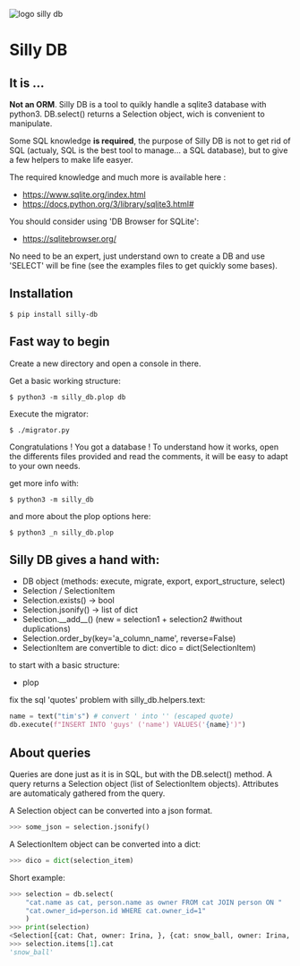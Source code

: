 ![logo silly db](https://i.goopics.net/60cef4.png)

# Silly DB


## It is ...
**Not an ORM**. Silly DB is a tool to quikly handle a sqlite3 database with python3.  DB.select() returns a Selection object, wich is convenient to manipulate.

Some SQL knowledge **is required**, the purpose of Silly DB is not to get rid of SQL (actualy, SQL is the best tool to manage... a SQL database), but to give a few helpers to make life easyer.

The required knowledge and much more is available here :

- https://www.sqlite.org/index.html
- https://docs.python.org/3/library/sqlite3.html#

You should consider using 'DB Browser for SQLite':

- https://sqlitebrowser.org/

No need to be an expert, just understand own to create a DB and use 'SELECT' will be fine (see the examples files to get quickly some bases).

## Installation

```
$ pip install silly-db
```

## Fast way to begin

Create a new directory and open a console in there.

Get a basic working structure:
```
$ python3 -m silly_db.plop db
```

Execute the migrator:
```
$ ./migrator.py
```
Congratulations ! You got a database !
To understand how it works, open the differents files provided and read the comments, it will be easy to adapt to your own needs.

get more info with:
```
$ python3 -m silly_db
```
and more about the plop options here:
```
$ python3 _n silly_db.plop
```


## Silly DB gives a hand with:

- DB object (methods: execute, migrate, export, export_structure, select)
- Selection / SelectionItem
- Selection.exists() -> bool
- Selection.jsonify() -> list of dict
- Selection.\_\_add__() (new = selection1 + selection2 #without duplications)
- Selection.order_by(key='a_column_name', reverse=False)
- SelectionItem are convertible to dict: dico = dict(SelectionItem)

to start with a basic structure:
- plop

fix the sql 'quotes' problem with silly_db.helpers.text:
```python
name = text("tim's") # convert ' into '' (escaped quote)
db.execute(f"INSERT INTO 'guys' ('name') VALUES('{name}')")

```

## About queries
Queries are done just as it is in SQL, but with the DB.select() method. A query returns a Selection object (list of SelectionItem objects).
Attributes are automaticaly gathered from the query.

A Selection object can be converted into a json format.
```python
>>> some_json = selection.jsonify()
```

A SelectionItem object can be converted into a dict:
```python
>>> dico = dict(selection_item)
```
Short example:

```python
>>> selection = db.select(
    "cat.name as cat, person.name as owner FROM cat JOIN person ON "
    "cat.owner_id=person.id WHERE cat.owner_id=1"
    )
>>> print(selection)
<Selection[{cat: Chat, owner: Irina, }, {cat: snow_ball, owner: Irina, }, ]>
>>> selection.items[1].cat
'snow_ball'

```
